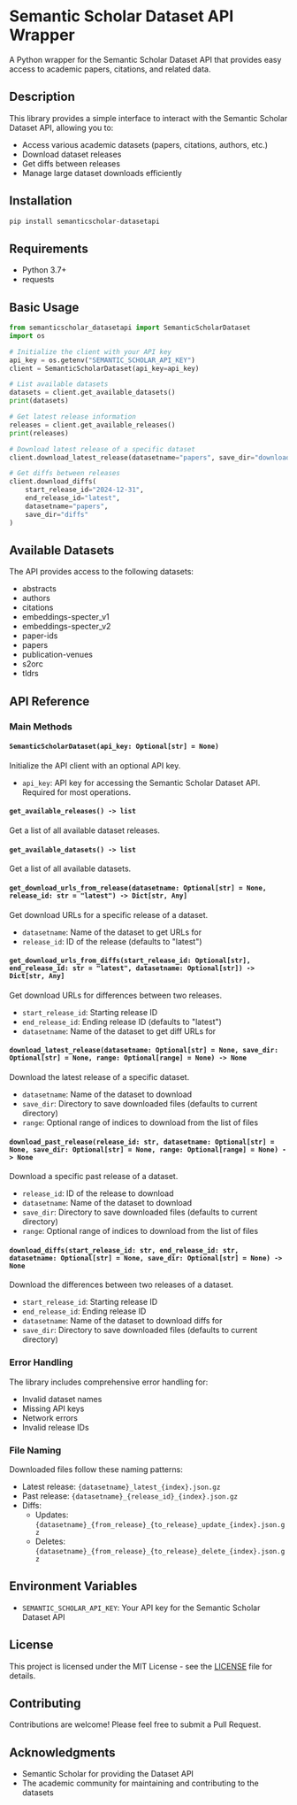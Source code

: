 # Semantic Scholar Dataset API Wrapper

A Python wrapper for the Semantic Scholar Dataset API that provides easy access to academic papers, citations, and related data.

## Description

This library provides a simple interface to interact with the Semantic Scholar Dataset API, allowing you to:
- Access various academic datasets (papers, citations, authors, etc.)
- Download dataset releases
- Get diffs between releases
- Manage large dataset downloads efficiently

## Installation

```bash
pip install semanticscholar-datasetapi
```

## Requirements

- Python 3.7+
- requests

## Basic Usage

```python
from semanticscholar_datasetapi import SemanticScholarDataset
import os

# Initialize the client with your API key
api_key = os.getenv("SEMANTIC_SCHOLAR_API_KEY")
client = SemanticScholarDataset(api_key=api_key)

# List available datasets
datasets = client.get_available_datasets()
print(datasets)

# Get latest release information
releases = client.get_available_releases()
print(releases)

# Download latest release of a specific dataset
client.download_latest_release(datasetname="papers", save_dir="downloads")

# Get diffs between releases
client.download_diffs(
    start_release_id="2024-12-31",
    end_release_id="latest",
    datasetname="papers",
    save_dir="diffs"
)
```

## Available Datasets

The API provides access to the following datasets:
- abstracts
- authors
- citations
- embeddings-specter_v1
- embeddings-specter_v2
- paper-ids
- papers
- publication-venues
- s2orc
- tldrs

## API Reference

### Main Methods

#### `SemanticScholarDataset(api_key: Optional[str] = None)`
Initialize the API client with an optional API key.

- `api_key`: API key for accessing the Semantic Scholar Dataset API. Required for most operations.

#### `get_available_releases() -> list`
Get a list of all available dataset releases.

#### `get_available_datasets() -> list`
Get a list of all available datasets.

#### `get_download_urls_from_release(datasetname: Optional[str] = None, release_id: str = "latest") -> Dict[str, Any]`
Get download URLs for a specific release of a dataset.

- `datasetname`: Name of the dataset to get URLs for
- `release_id`: ID of the release (defaults to "latest")

#### `get_download_urls_from_diffs(start_release_id: Optional[str], end_release_id: str = "latest", datasetname: Optional[str]) -> Dict[str, Any]`
Get download URLs for differences between two releases.

- `start_release_id`: Starting release ID
- `end_release_id`: Ending release ID (defaults to "latest")
- `datasetname`: Name of the dataset to get diff URLs for

#### `download_latest_release(datasetname: Optional[str] = None, save_dir: Optional[str] = None, range: Optional[range] = None) -> None`
Download the latest release of a specific dataset.

- `datasetname`: Name of the dataset to download
- `save_dir`: Directory to save downloaded files (defaults to current directory)
- `range`: Optional range of indices to download from the list of files

#### `download_past_release(release_id: str, datasetname: Optional[str] = None, save_dir: Optional[str] = None, range: Optional[range] = None) -> None`
Download a specific past release of a dataset.

- `release_id`: ID of the release to download
- `datasetname`: Name of the dataset to download
- `save_dir`: Directory to save downloaded files (defaults to current directory)
- `range`: Optional range of indices to download from the list of files

#### `download_diffs(start_release_id: str, end_release_id: str, datasetname: Optional[str] = None, save_dir: Optional[str] = None) -> None`
Download the differences between two releases of a dataset.

- `start_release_id`: Starting release ID
- `end_release_id`: Ending release ID
- `datasetname`: Name of the dataset to download diffs for
- `save_dir`: Directory to save downloaded files (defaults to current directory)

### Error Handling

The library includes comprehensive error handling for:
- Invalid dataset names
- Missing API keys
- Network errors
- Invalid release IDs

### File Naming

Downloaded files follow these naming patterns:
- Latest release: `{datasetname}_latest_{index}.json.gz`
- Past release: `{datasetname}_{release_id}_{index}.json.gz`
- Diffs: 
  - Updates: `{datasetname}_{from_release}_{to_release}_update_{index}.json.gz`
  - Deletes: `{datasetname}_{from_release}_{to_release}_delete_{index}.json.gz`

## Environment Variables

- `SEMANTIC_SCHOLAR_API_KEY`: Your API key for the Semantic Scholar Dataset API

## License

This project is licensed under the MIT License - see the [LICENSE](LICENSE) file for details.

## Contributing

Contributions are welcome! Please feel free to submit a Pull Request.

## Acknowledgments

- Semantic Scholar for providing the Dataset API
- The academic community for maintaining and contributing to the datasets
